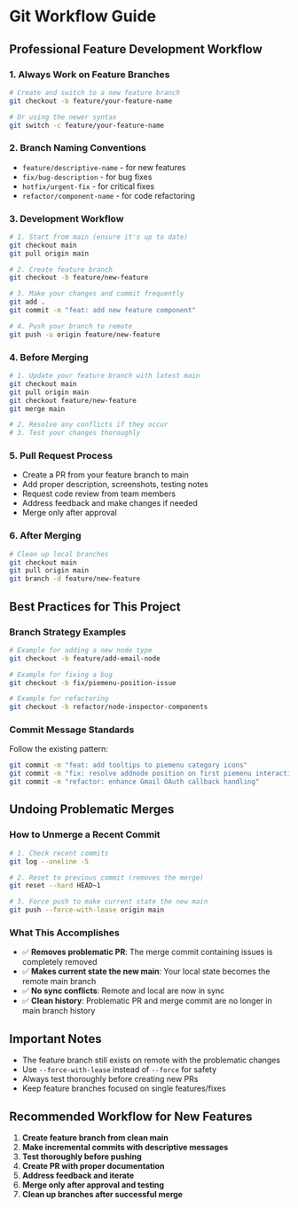 # Git Workflow Guide

## Professional Feature Development Workflow

### 1. Always Work on Feature Branches

```bash
# Create and switch to a new feature branch
git checkout -b feature/your-feature-name

# Or using the newer syntax
git switch -c feature/your-feature-name
```

### 2. Branch Naming Conventions

- `feature/descriptive-name` - for new features
- `fix/bug-description` - for bug fixes
- `hotfix/urgent-fix` - for critical fixes
- `refactor/component-name` - for code refactoring

### 3. Development Workflow

```bash
# 1. Start from main (ensure it's up to date)
git checkout main
git pull origin main

# 2. Create feature branch
git checkout -b feature/new-feature

# 3. Make your changes and commit frequently
git add .
git commit -m "feat: add new feature component"

# 4. Push your branch to remote
git push -u origin feature/new-feature
```

### 4. Before Merging

```bash
# 1. Update your feature branch with latest main
git checkout main
git pull origin main
git checkout feature/new-feature
git merge main

# 2. Resolve any conflicts if they occur
# 3. Test your changes thoroughly
```

### 5. Pull Request Process

- Create a PR from your feature branch to main
- Add proper description, screenshots, testing notes
- Request code review from team members
- Address feedback and make changes if needed
- Merge only after approval

### 6. After Merging

```bash
# Clean up local branches
git checkout main
git pull origin main
git branch -d feature/new-feature
```

## Best Practices for This Project

### Branch Strategy Examples

```bash
# Example for adding a new node type
git checkout -b feature/add-email-node

# Example for fixing a bug
git checkout -b fix/piemenu-position-issue

# Example for refactoring
git checkout -b refactor/node-inspector-components
```

### Commit Message Standards

Follow the existing pattern:
```bash
git commit -m "feat: add tooltips to piemenu category icons"
git commit -m "fix: resolve addnode position on first piemenu interaction"
git commit -m "refactor: enhance Gmail OAuth callback handling"
```

## Undoing Problematic Merges

### How to Unmerge a Recent Commit

```bash
# 1. Check recent commits
git log --oneline -5

# 2. Reset to previous commit (removes the merge)
git reset --hard HEAD~1

# 3. Force push to make current state the new main
git push --force-with-lease origin main
```

### What This Accomplishes

- ✅ **Removes problematic PR**: The merge commit containing issues is completely removed
- ✅ **Makes current state the new main**: Your local state becomes the remote main branch
- ✅ **No sync conflicts**: Remote and local are now in sync
- ✅ **Clean history**: Problematic PR and merge commit are no longer in main branch history

## Important Notes

- The feature branch still exists on remote with the problematic changes
- Use `--force-with-lease` instead of `--force` for safety
- Always test thoroughly before creating new PRs
- Keep feature branches focused on single features/fixes

## Recommended Workflow for New Features

1. **Create feature branch from clean main**
2. **Make incremental commits with descriptive messages**
3. **Test thoroughly before pushing**
4. **Create PR with proper documentation**
5. **Address feedback and iterate**
6. **Merge only after approval and testing**
7. **Clean up branches after successful merge**
